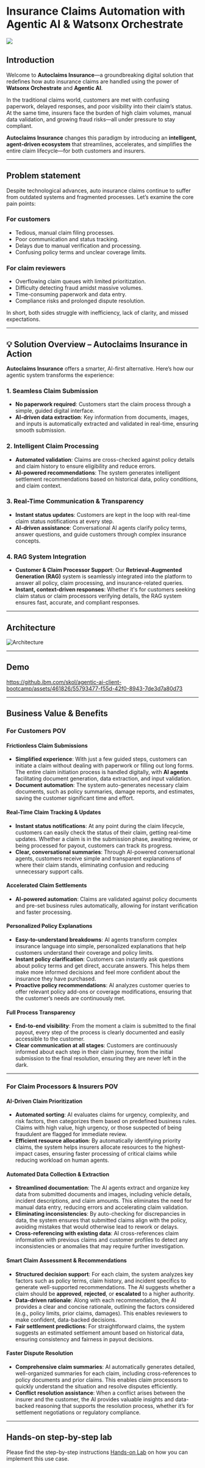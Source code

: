 # Insurance Claims Automation with Agentic AI & Watsonx Orchestrate

![](insurance-banner.png)

## Introduction

Welcome to **Autoclaims Insurance**—a groundbreaking digital solution that redefines how auto insurance claims are handled using the power of **Watsonx Orchestrate** and **Agentic AI**.

In the traditional claims world, customers are met with confusing paperwork, delayed responses, and poor visibility into their claim’s status. At the same time, insurers face the burden of high claim volumes, manual data validation, and growing fraud risks—all under pressure to stay compliant.


**Autoclaims Insurance** changes this paradigm by introducing an **intelligent, agent-driven ecosystem** that streamlines, accelerates, and simplifies the entire claim lifecycle—for both customers and insurers.

---

## Problem statement

Despite technological advances, auto insurance claims continue to suffer from outdated systems and fragmented processes. Let’s examine the core pain points:

### For customers

* Tedious, manual claim filing processes.
* Poor communication and status tracking.
* Delays due to manual verification and processing.
* Confusing policy terms and unclear coverage limits.

### For claim reviewers

* Overflowing claim queues with limited prioritization.
* Difficulty detecting fraud amidst massive volumes.
* Time-consuming paperwork and data entry.
* Compliance risks and prolonged dispute resolution.

In short, both sides struggle with inefficiency, lack of clarity, and missed expectations.

---

## 💡 Solution Overview – Autoclaims Insurance in Action

**Autoclaims Insurance** offers a smarter, AI-first alternative. Here’s how our agentic system transforms the experience:

### 1. Seamless Claim Submission

* **No paperwork required**: Customers start the claim process through a simple, guided digital interface.
* **AI-driven data extraction**: Key information from documents, images, and inputs is automatically extracted and validated in real-time, ensuring smooth submission.

### 2. Intelligent Claim Processing

* **Automated validation**: Claims are cross-checked against policy details and claim history to ensure eligibility and reduce errors.
* **AI-powered recommendations**: The system generates intelligent settlement recommendations based on historical data, policy conditions, and claim context.

### 3. Real-Time Communication & Transparency

* **Instant status updates**: Customers are kept in the loop with real-time claim status notifications at every step.
* **AI-driven assistance**: Conversational AI agents clarify policy terms, answer questions, and guide customers through complex insurance concepts.

### 4. RAG System Integration

* **Customer & Claim Processor Support**: Our **Retrieval-Augmented Generation (RAG)** system is seamlessly integrated into the platform to answer all policy, claim processing, and insurance-related queries.
* **Instant, context-driven responses**: Whether it's for customers seeking claim status or claim processors verifying details, the RAG system ensures fast, accurate, and compliant responses.

---

## Architecture

![Architecture](./assets/Insurance_Autoclaims_Architecture_v1.png)

---

## Demo

<https://github.ibm.com/skol/agentic-ai-client-bootcamp/assets/461826/55793477-f55d-42f0-8943-7de3d7a80d73>

---

## **Business Value & Benefits**

### For Customers POV

#### **Frictionless Claim Submissions**

* **Simplified experience**: With just a few guided steps, customers can initiate a claim without dealing with paperwork or filling out long forms. The entire claim initiation process is handled digitally, with **AI agents** facilitating document generation, data extraction, and input validation.
* **Document automation**: The system auto-generates necessary claim documents, such as policy summaries, damage reports, and estimates, saving the customer significant time and effort.

#### **Real-Time Claim Tracking & Updates**

* **Instant status notifications**: At any point during the claim lifecycle, customers can easily check the status of their claim, getting real-time updates. Whether a claim is in the submission phase, awaiting review, or being processed for payout, customers can track its progress.
* **Clear, conversational summaries**: Through AI-powered conversational agents, customers receive simple and transparent explanations of where their claim stands, eliminating confusion and reducing unnecessary support calls.

#### **Accelerated Claim Settlements**

* **AI-powered automation**: Claims are validated against policy documents and pre-set business rules automatically, allowing for instant verification and faster processing.

#### **Personalized Policy Explanations**

* **Easy-to-understand breakdowns**: AI agents transform complex insurance language into simple, personalized explanations that help customers understand their coverage and policy limits.
* **Instant policy clarification**: Customers can instantly ask questions about policy terms and get direct, accurate answers. This helps them make more informed decisions and feel more confident about the insurance they have purchased.
* **Proactive policy recommendations**: AI analyzes customer queries to offer relevant policy add-ons or coverage modifications, ensuring that the customer’s needs are continuously met.

#### **Full Process Transparency**

* **End-to-end visibility**: From the moment a claim is submitted to the final payout, every step of the process is clearly documented and easily accessible to the customer.
* **Clear communication at all stages**: Customers are continuously informed about each step in their claim journey, from the initial submission to the final resolution, ensuring they are never left in the dark.

---

### For Claim Processors & Insurers POV

#### **AI-Driven Claim Prioritization**

* **Automated sorting**: AI evaluates claims for urgency, complexity, and risk factors, then categorizes them based on predefined business rules. Claims with high value, high urgency, or those suspected of being fraudulent are flagged for immediate review.
* **Efficient resource allocation**: By automatically identifying priority claims, the system helps insurers allocate resources to the highest-impact cases, ensuring faster processing of critical claims while reducing workload on human agents.

#### **Automated Data Collection & Extraction**

* **Streamlined documentation**: The AI agents extract and organize key data from submitted documents and images, including vehicle details, incident descriptions, and claim amounts. This eliminates the need for manual data entry, reducing errors and accelerating claim validation.
* **Eliminating inconsistencies**: By auto-checking for discrepancies in data, the system ensures that submitted claims align with the policy, avoiding mistakes that would otherwise lead to rework or delays.
* **Cross-referencing with existing data**: AI cross-references claim information with previous claims and customer profiles to detect any inconsistencies or anomalies that may require further investigation.

#### **Smart Claim Assessment & Recommendations**

* **Structured decision support**: For each claim, the system analyzes key factors such as policy terms, claim history, and incident specifics to generate well-supported recommendations. The AI suggests whether a claim should be **approved**, **rejected**, or **escalated** to a higher authority.
* **Data-driven rationale**: Along with each recommendation, the AI provides a clear and concise rationale, outlining the factors considered (e.g., policy limits, prior claims, damages). This enables reviewers to make confident, data-backed decisions.
* **Fair settlement predictions**: For straightforward claims, the system suggests an estimated settlement amount based on historical data, ensuring consistency and fairness in payout decisions.

#### **Faster Dispute Resolution**

* **Comprehensive claim summaries**: AI automatically generates detailed, well-organized summaries for each claim, including cross-references to policy documents and prior claims. This enables claim processors to quickly understand the situation and resolve disputes efficiently.
* **Conflict resolution assistance**: When a conflict arises between the insurer and the customer, the AI provides valuable insights and data-backed reasoning that supports the resolution process, whether it’s for settlement negotiations or regulatory compliance.

---

## Hands-on step-by-step lab

Please find the step-by-step instructions [Hands-on Lab](/usecases/autoclaim-insurance/assets/hands_on_lab_autoclaim_insurance.md) on how you can implement this use case.
